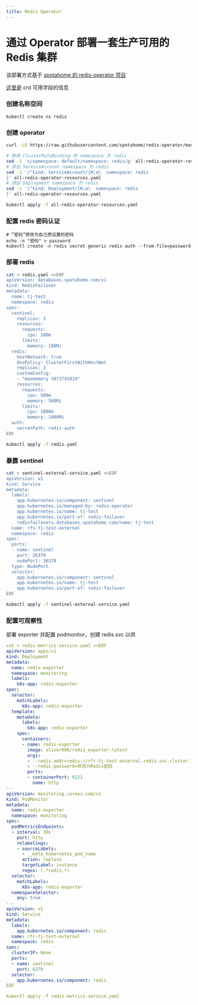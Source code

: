 ```yaml
---
title: Redis Operator
---
```


# 通过 Operator 部署一套生产可用的 Redis 集群

该部署方式基于 [spotahome 的 redis-operator 项目](https://github.com/spotahome/redis-operator)

[这里是](https://github.com/spotahome/redis-operator/blob/master/api/redisfailover/v1/types.go) crd 可用字段的信息

### 创建名称空间

    kubectl create ns redis

### 创建 operator

```bash
curl -LO https://raw.githubusercontent.com/spotahome/redis-operator/master/example/operator/all-redis-operator-resources.yaml

# 修改 ClusterRoleBinding 的 namespace 为 redis
sed -i 's/namespace: default/namespace: redis/g' all-redis-operator-resources.yaml
# 添加 ServiceAccount namespace 为 redis
sed -i '/^kind: ServiceAccount/{N;a\  namespace: redis
}' all-redis-operator-resources.yaml
# 添加 Deployment namespace 为 redis
sed -i '/^kind: Deployment/{N;a\  namespace: redis
}' all-redis-operator-resources.yaml

kubectl apply -f all-redis-operator-resources.yaml
```

### 配置 redis 密码认证&#xA;

    # “密码”修改为自己想设置的密码
    echo -n "密码" > password
    kubectl create -n redis secret generic redis-auth --from-file=password

### 部署 redis&#xA;

```bash
cat > redis.yaml <<EOF
apiVersion: databases.spotahome.com/v1
kind: RedisFailover
metadata:
  name: tj-test
  namespace: redis
spec:
  sentinel:
    replicas: 3
    resources:
      requests:
        cpu: 100m
      limits:
        memory: 100Mi
  redis:
    hostNetwork: true
    dnsPolicy: ClusterFirstWithHostNet
    replicas: 3
    customConfig:
    - "maxmemory 1073741824"
    resources:
      requests:
        cpu: 500m
        memory: 500Mi
      limits:
        cpu: 1000m
        memory: 1000Mi
  auth:
    secretPath: redis-auth
EOF

kubectl apply -f redis.yaml
```

### 暴露 sentinel&#xA;

```bash
cat > sentinel-external-service.yaml <<EOF
apiVersion: v1
kind: Service
metadata:
  labels:
    app.kubernetes.io/component: sentinel
    app.kubernetes.io/managed-by: redis-operator
    app.kubernetes.io/name: tj-test
    app.kubernetes.io/part-of: redis-failover
    redisfailovers.databases.spotahome.com/name: tj-test
  name: rfs-tj-test-external
  namespace: redis
spec:
  ports:
  - name: sentinel
    port: 26379
    nodePort: 36379
  type: NodePort
  selector:
    app.kubernetes.io/component: sentinel
    app.kubernetes.io/name: tj-test
    app.kubernetes.io/part-of: redis-failover
EOF

kubectl apply -f sentinel-external-service.yaml
```

### 配置可观察性&#xA;

部署 exporter 并配置 podmonitor，创建 redis svc 以供

```yaml
cat > redis-metrics-service.yaml <<EOF
apiVersion: apps/v1
kind: Deployment
metadata:
  name: redis-exporter
  namespace: monitoring
  labels:
    k8s-app: redis-exporter
spec:
  selector:
    matchLabels:
      k8s-app: redis-exporter
  template:
    metadata:
      labels:
        k8s-app: redis-exporter
    spec:
      containers:
      - name: redis-exporter
        image: oliver006/redis_exporter:latest
        args:
        - --redis.addr=redis://rfr-tj-test-external.redis.svc.cluster.local:6379
        - --redis.password=修改为Redis密码
        ports:
        - containerPort: 9121
          name: http
---
apiVersion: monitoring.coreos.com/v1
kind: PodMonitor
metadata:
  name: redis-exporter
  namespace: monitoring
spec:
  podMetricsEndpoints:
  - interval: 30s
    port: http
    relabelings:
    - sourceLabels:
      - __meta_kubernetes_pod_name
      action: replace
      targetLabel: instance
      regex: (.*redis.*)
  selector:
    matchLabels:
      k8s-app: redis-exporter
  namespaceSelector:
    any: true
---
apiVersion: v1
kind: Service
metadata:
  labels:
    app.kubernetes.io/component: redis
  name: rfr-tj-test-external
  namespace: redis
spec:
  clusterIP: None
  ports:
  - name: sentinel
    port: 6379
  selector:
    app.kubernetes.io/component: redis
EOF

kubectl apply -f redis-metrics-service.yaml
```
